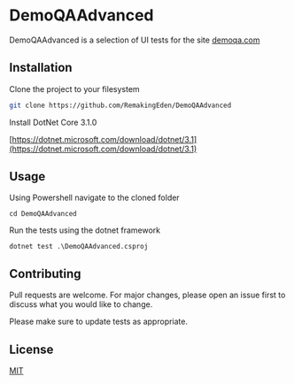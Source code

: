 # DemoQAAdvanced

DemoQAAdvanced is a selection of UI tests for the site [demoqa.com](https://demoqa.com/)

## Installation

Clone the project to your filesystem

```bash
git clone https://github.com/RemakingEden/DemoQAAdvanced
```
Install DotNet Core 3.1.0

[https://dotnet.microsoft.com/download/dotnet/3.1](https://dotnet.microsoft.com/download/dotnet/3.1)


## Usage
Using Powershell navigate to the cloned folder

```
cd DemoQAAdvanced
```
Run the tests using the dotnet framework
```
dotnet test .\DemoQAAdvanced.csproj
```

## Contributing
Pull requests are welcome. For major changes, please open an issue first to discuss what you would like to change.

Please make sure to update tests as appropriate.

## License
[MIT](https://choosealicense.com/licenses/mit/)
